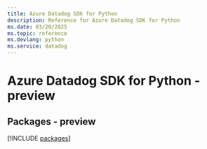 ```yaml
---
title: Azure Datadog SDK for Python
description: Reference for Azure Datadog SDK for Python
ms.date: 03/20/2025
ms.topic: reference
ms.devlang: python
ms.service: datadog
---
```

# Azure Datadog SDK for Python - preview
## Packages - preview
[!INCLUDE [packages](datadog-index.md)]